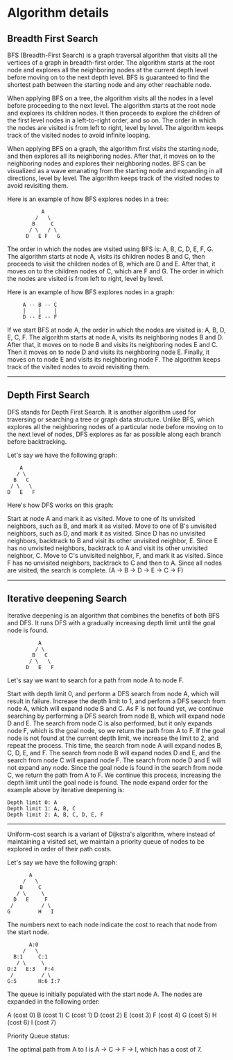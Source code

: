 # Algorithm details

## Breadth First Search

BFS (Breadth-First Search) is a graph traversal algorithm that visits all the vertices of a graph in breadth-first order. The algorithm starts at the root node and explores all the neighboring nodes at the current depth level before moving on to the next depth level. BFS is guaranteed to find the shortest path between the starting node and any other reachable node.

When applying BFS on a tree, the algorithm visits all the nodes in a level before proceeding to the next level. The algorithm starts at the root node and explores its children nodes. It then proceeds to explore the children of the first level nodes in a left-to-right order, and so on. The order in which the nodes are visited is from left to right, level by level. The algorithm keeps track of the visited nodes to avoid infinite looping.

When applying BFS on a graph, the algorithm first visits the starting node, and then explores all its neighboring nodes. After that, it moves on to the neighboring nodes and explores their neighboring nodes. BFS can be visualized as a wave emanating from the starting node and expanding in all directions, level by level. The algorithm keeps track of the visited nodes to avoid revisiting them.

Here is an example of how BFS explores nodes in a tree:

```commandline
           A
         /   \
        B     C
       / \   / \
      D   E F   G
```

The order in which the nodes are visited using BFS is: A, B, C, D, E, F, G. The algorithm starts at node A, visits its children nodes B and C, then proceeds to visit the children nodes of B, which are D and E. After that, it moves on to the children nodes of C, which are F and G. The order in which the nodes are visited is from left to right, level by level.

Here is an example of how BFS explores nodes in a graph:

```commandline
     A -- B -- C
     |    |    |
     D -- E -- F
```
If we start BFS at node A, the order in which the nodes are visited is: A, B, D, E, C, F. The algorithm starts at node A, visits its neighboring nodes B and D. After that, it moves on to node B and visits its neighboring nodes E and C. Then it moves on to node D and visits its neighboring node E. Finally, it moves on to node E and visits its neighboring node F. The algorithm keeps track of the visited nodes to avoid revisiting them.

---

## Depth First Search

DFS stands for Depth First Search. It is another algorithm used for traversing or searching a tree or graph data structure. Unlike BFS, which explores all the neighboring nodes of a particular node before moving on to the next level of nodes, DFS explores as far as possible along each branch before backtracking.

Let's say we have the following graph:

```commandline
    A
   / \
  B   C
 / \   \
D   E   F
```

Here's how DFS works on this graph:

Start at node A and mark it as visited.
Move to one of its unvisited neighbors, such as B, and mark it as visited.
Move to one of B's unvisited neighbors, such as D, and mark it as visited.
Since D has no unvisited neighbors, backtrack to B and visit its other unvisited neighbor, E.
Since E has no unvisited neighbors, backtrack to A and visit its other unvisited neighbor, C.
Move to C's unvisited neighbor, F, and mark it as visited.
Since F has no unvisited neighbors, backtrack to C and then to A.
Since all nodes are visited, the search is complete. (A -> B -> D -> E -> C -> F)

---

## Iterative deepening Search

Iterative deepening is an algorithm that combines the benefits of both BFS and DFS. It runs DFS with a gradually increasing depth limit until the goal node is found.

```commandline
          A
         / \
        B   C
       / \   \
      D   E   F
```

Let's say we want to search for a path from node A to node F.

Start with depth limit 0, and perform a DFS search from node A, which will result in failure.
Increase the depth limit to 1, and perform a DFS search from node A, which will expand node B and C. As F is not found yet, we continue searching by performing a DFS search from node B, which will expand node D and E. The search from node C is also performed, but it only expands node F, which is the goal node, so we return the path from A to F.
If the goal node is not found at the current depth limit, we increase the limit to 2, and repeat the process. This time, the search from node A will expand nodes B, C, D, E, and F. The search from node B will expand nodes D and E, and the search from node C will expand node F. The search from node D and E will not expand any node. Since the goal node is found in the search from node C, we return the path from A to F.
We continue this process, increasing the depth limit until the goal node is found.
The node expand order for the example above by iterative deepening is:

```commandline
Depth limit 0: A
Depth limit 1: A, B, C
Depth limit 2: A, B, C, D, E, F
```

---

Uniform-cost search is a variant of Dijkstra's algorithm, where instead of maintaining a visited set, we maintain a priority queue of nodes to be explored in order of their path costs.

Let's say we have the following graph:

```commandline
       A
     /   \
    B     C
   / \     \
  D   E     F
 /         / \
G         H   I
```

The numbers next to each node indicate the cost to reach that node from the start node.

```commandline
       A:0
     /   \
  B:1     C:1
   / \     \
D:2   E:3   F:4
 /         / \
G:5       H:6 I:7
```

The queue is initially populated with the start node A. The nodes are expanded in the following order:

A (cost 0)
B (cost 1)
C (cost 1)
D (cost 2)
E (cost 3)
F (cost 4)
G (cost 5)
H (cost 6)
I (cost 7)

Priority Queue status: 


    


The optimal path from A to I is A -> C -> F -> I, which has a cost of 7.



